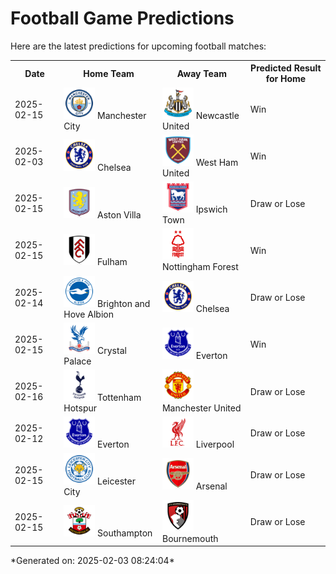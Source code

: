 # Football Game Predictions

Here are the latest predictions for upcoming football matches:

<table>
  <tr>
    <th>Date</th>
    <th>Home Team</th>
    <th>Away Team</th>
    <th>Predicted Result for Home</th>
  </tr>
  <tr>
    <td>2025-02-15</td>
    <td><img src='logos/ManchesterCity.svg' alt='Manchester City' width='50'> Manchester City</td>
    <td><img src='logos/NewcastleUnited.svg' alt='Newcastle United' width='50'> Newcastle United</td>
    <td>Win</td>
  </tr>
  <tr>
    <td>2025-02-03</td>
    <td><img src='logos/Chelsea.svg' alt='Chelsea' width='50'> Chelsea</td>
    <td><img src='logos/WestHamUnited.svg' alt='West Ham United' width='50'> West Ham United</td>
    <td>Win</td>
  </tr>
  <tr>
    <td>2025-02-15</td>
    <td><img src='logos/AstonVilla.svg' alt='Aston Villa' width='50'> Aston Villa</td>
    <td><img src='logos/IpswichTown.svg' alt='Ipswich Town' width='50'> Ipswich Town</td>
    <td>Draw or Lose</td>
  </tr>
  <tr>
    <td>2025-02-15</td>
    <td><img src='logos/Fulham.svg' alt='Fulham' width='50'> Fulham</td>
    <td><img src='logos/NottinghamForest.svg' alt='Nottingham Forest' width='50'> Nottingham Forest</td>
    <td>Win</td>
  </tr>
  <tr>
    <td>2025-02-14</td>
    <td><img src='logos/BrightonHoveAlbion.svg' alt='Brighton and Hove Albion' width='50'> Brighton and Hove Albion</td>
    <td><img src='logos/Chelsea.svg' alt='Chelsea' width='50'> Chelsea</td>
    <td>Draw or Lose</td>
  </tr>
  <tr>
    <td>2025-02-15</td>
    <td><img src='logos/CrystalPalace.svg' alt='Crystal Palace' width='50'> Crystal Palace</td>
    <td><img src='logos/Everton.svg' alt='Everton' width='50'> Everton</td>
    <td>Win</td>
  </tr>
  <tr>
    <td>2025-02-16</td>
    <td><img src='logos/TottenhamHotspur.svg' alt='Tottenham Hotspur' width='50'> Tottenham Hotspur</td>
    <td><img src='logos/ManchesterUnited.svg' alt='Manchester United' width='50'> Manchester United</td>
    <td>Draw or Lose</td>
  </tr>
  <tr>
    <td>2025-02-12</td>
    <td><img src='logos/Everton.svg' alt='Everton' width='50'> Everton</td>
    <td><img src='logos/Liverpool.svg' alt='Liverpool' width='50'> Liverpool</td>
    <td>Draw or Lose</td>
  </tr>
  <tr>
    <td>2025-02-15</td>
    <td><img src='logos/LeicesterCity.svg' alt='Leicester City' width='50'> Leicester City</td>
    <td><img src='logos/Arsenal.svg' alt='Arsenal' width='50'> Arsenal</td>
    <td>Draw or Lose</td>
  </tr>
  <tr>
    <td>2025-02-15</td>
    <td><img src='logos/Southampton.svg' alt='Southampton' width='50'> Southampton</td>
    <td><img src='logos/Bournemouth.svg' alt='Bournemouth' width='50'> Bournemouth</td>
    <td>Draw or Lose</td>
  </tr>
</table>
*Generated on: 2025-02-03 08:24:04*

